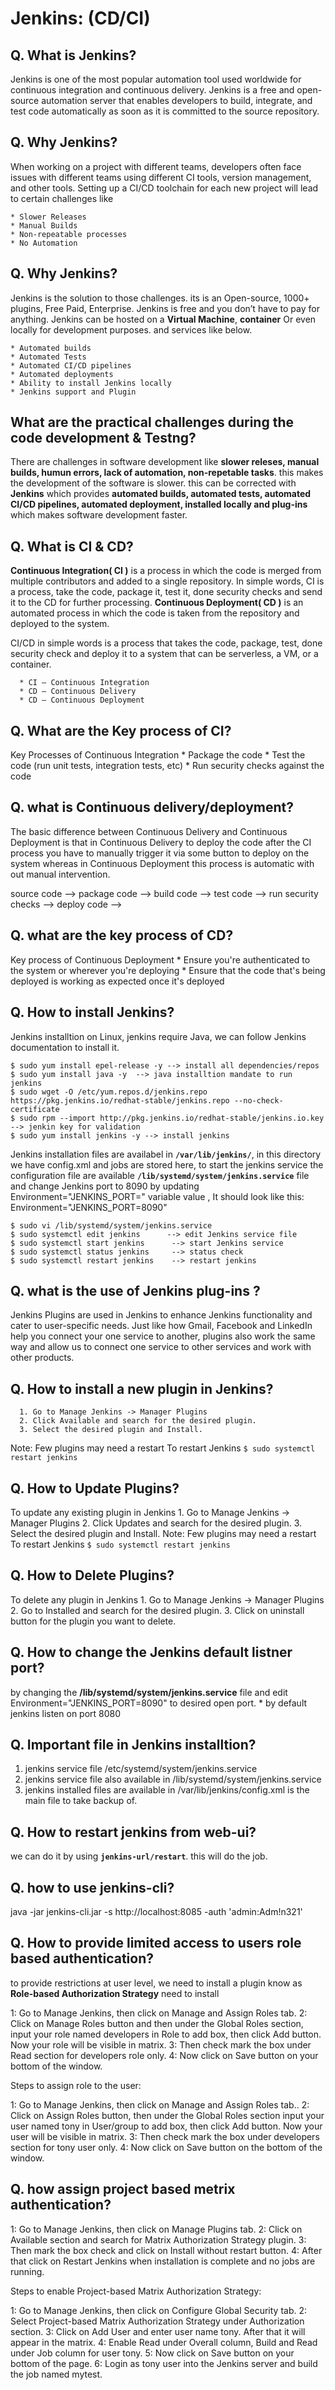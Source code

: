 Jenkins: (CD/CI)
=================

Q. What is Jenkins? 
-----------------------
Jenkins is one of the most popular automation tool used worldwide for continuous integration and continuous delivery. Jenkins is a free and open-source automation server that enables developers to build, integrate, and test code automatically as soon as it is committed to the source repository.

Q. Why Jenkins?
-----------------
When working on a project with different teams, developers often face issues with different teams using different CI tools, version management, and other tools. Setting up a CI/CD toolchain for each new project will lead to certain challenges like

    * Slower Releases
    * Manual Builds
    * Non-repeatable processes
    * No Automation

Q. Why Jenkins?
-----------------
Jenkins is the solution to those challenges. its is an Open-source, 1000+ plugins, Free Paid, Enterprise. Jenkins is free and you don’t have to pay for anything. Jenkins can be hosted on a **Virtual Machine**, **container** Or even locally for development purposes. and services like below.

    * Automated builds
    * Automated Tests
    * Automated CI/CD pipelines
    * Automated deployments
    * Ability to install Jenkins locally
    * Jenkins support and Plugin

What are the practical challenges during the code development & Testng?
-----------------------------------------------------------------------
There are challenges in software development like **slower releses, manual builds, humun errors, lack of automation, non-repetable tasks**. this makes the development of the software is slower. this can be corrected with **Jenkins** which provides **automated builds, automated tests, automated CI/CD pipelines, automated deployment, installed locally and plug-ins** which makes software development faster.

Q. What is CI & CD?
----------------------
**Continuous Integration( CI )** is a process in which the code is merged from multiple contributors and added to a single repository. In simple words, CI is a process, take the code, package it, test it, done security checks and  send it to the CD for further processing. 
**Continuous Deployment( CD )** is an automated process in which the code is taken from the repository and deployed to the system.

CI/CD in simple words is a process that takes the code, package, test, done security check and deploy it to a system that can be serverless, a VM, or a container.

      * CI – Continuous Integration
      * CD – Continuous Delivery
      * CD – Continuous Deployment

Q. What are the Key process  of CI?
------------------------------------
Key Processes of Continuous Integration
      * Package the code
      * Test the code (run unit tests, integration tests, etc)
      * Run security checks against the code
      
Q. what is Continuous delivery/deployment?
--------------------------------------------
The basic difference between Continuous Delivery and Continuous Deployment is that in Continuous Delivery to deploy the code after the CI process you have to manually trigger it via some button to deploy on the system whereas in Continuous Deployment this process is automatic with out manual intervention.

source code --> package code --> build code --> test code --> run security checks --> deploy code -->

Q. what are the key process of CD?
-----------------------------------
Key process of Continuous Deployment
      * Ensure you're authenticated to the system or wherever you're deploying
      * Ensure that the code that's being deployed is working as expected once it's deployed

Q. How to install Jenkins?
----------------------------
Jenkins installtion on Linux, jenkins require Java, we can follow Jenkins documentation to install it. 

    $ sudo yum install epel-release -y --> install all dependencies/repos
    $ sudo yum install java -y  --> java installtion mandate to run jenkins
    $ sudo wget -O /etc/yum.repos.d/jenkins.repo https://pkg.jenkins.io/redhat-stable/jenkins.repo --no-check-certificate
    $ sudo rpm --import http://pkg.jenkins.io/redhat-stable/jenkins.io.key  --> jenkin key for validation
    $ sudo yum install jenkins -y --> install jenkins

Jenkins installation files are availabel in **`/var/lib/jenkins/`**, in this directory we have config.xml and jobs are stored here, to start the jenkins service the configuration file are available **`/lib/systemd/system/jenkins.service`** file and change Jenkins port to 8090 by updating Environment="JENKINS_PORT=" variable value , It should look like this: Environment="JENKINS_PORT=8090"

    $ sudo vi /lib/systemd/system/jenkins.service
    $ sudo systemctl edit jenkins      --> edit Jenkins service file
    $ sudo systemctl start jenkins      --> start Jenkins service 
    $ sudo systemctl status jenkins     --> status check 
    $ sudo systemctl restart jenkins    --> restart jenkins

Q. what is the use of Jenkins plug-ins ?
-----------------------------------------
Jenkins Plugins are used in Jenkins to enhance Jenkins functionality and cater to user-specific needs. Just like how Gmail, Facebook and LinkedIn help you connect your one service to another, plugins also work the same way and allow us to connect one service to other services and work with other products.

Q. How to install a new plugin in Jenkins?
-------------------------------------------
      1. Go to Manage Jenkins -> Manager Plugins
      2. Click Available and search for the desired plugin.
      3. Select the desired plugin and Install.

Note: Few plugins may need a restart To restart Jenkins `$ sudo systemctl restart jenkins`

Q. How to Update Plugins?
--------------------------
To update any existing plugin in Jenkins
      1. Go to Manage Jenkins -> Manager Plugins
      2. Click Updates and search for the desired plugin.
      3. Select the desired plugin and Install.
Note: Few plugins may need a restart To restart Jenkins `$ sudo systemctl restart jenkins`

Q. How to Delete Plugins?
----------------------------
To delete any plugin in Jenkins
      1. Go to Manage Jenkins -> Manager Plugins
      2. Go to Installed and search for the desired plugin.
      3. Click on uninstall button for the plugin you want to delete.

Q. How to change the Jenkins default listner port?
----------------------------------------------------
by changing the **/lib/systemd/system/jenkins.service** file and edit Environment="JENKINS_PORT=8090" to desired open port. 
      * by default jenkins listen on port 8080

Q. Important file in Jenkins installtion?
-----------------------------------------
1. jenkins service file /etc/systemd/system/jenkins.service
2. jenkins service file also available in /lib/systemd/system/jenkins.service
3. jenkins installed files are available in /var/lib/jenkins/config.xml is the main file to take backup of.

Q. How to restart jenkins from web-ui?
----------------------------------------
we can do it by using **`jenkins-url/restart`**. this will do the job.

Q. how to use jenkins-cli?
---------------------------
java -jar jenkins-cli.jar -s http://localhost:8085 -auth 'admin:Adm!n321' <command>

Q. How to provide limited access to users role based  authentication?
-----------------------------------------------------------------------
to provide restrictions at user level, we need to install a plugin know as **Role-based Authorization Strategy** need to install 

1: Go to Manage Jenkins, then click on Manage and Assign Roles tab.
2: Click on Manage Roles button and then under the Global Roles section, input your role named developers in Role to add box, then click Add button. Now your role will be visible in matrix.
3: Then check mark the box under Read section for developers role only.
4: Now click on Save button on your bottom of the window.

Steps to assign role to the user:

1: Go to Manage Jenkins, then click on Manage and Assign Roles tab..
2: Click on Assign Roles button, then under the Global Roles section input your user named tony in User/group to add box, then click Add button. Now your user will be visible in matrix.
3: Then check mark the box under developers section for tony user only.
4: Now click on Save button on the bottom of the window.

Q. how assign project based metrix authentication?
---------------------------------------------------
1: Go to Manage Jenkins, then click on Manage Plugins tab.
2: Click on Available section and search for Matrix Authorization Strategy plugin.
3: Then mark the box check and click on Install without restart button.
4: After that click on Restart Jenkins when installation is complete and no jobs are running.

Steps to enable Project-based Matrix Authorization Strategy:

1: Go to Manage Jenkins, then click on Configure Global Security tab.
2: Select Project-based Matrix Authorization Strategy under Authorization section.
3: Click on Add User and enter user name tony. After that it will appear in the matrix.
4: Enable Read under Overall column, Build and Read under Job column for user tony.
5: Now click on Save button on your bottom of the page.
6: Login as tony user into the Jenkins server and build the job named mytest.

   
   

      
